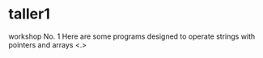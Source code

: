 # taller1
workshop No. 1
Here are some programs designed to operate strings with pointers and arrays
<.>
